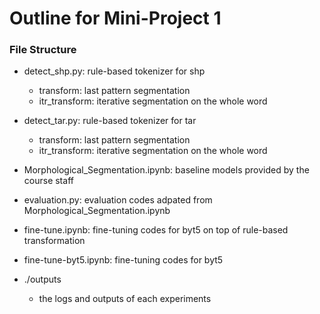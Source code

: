 # Outline for Mini-Project 1

### File Structure

- detect_shp.py: rule-based tokenizer for shp
  - transform: last pattern segmentation
  - itr_transform: iterative segmentation on the whole word 

- detect_tar.py: rule-based tokenizer for tar
  - transform: last pattern segmentation
  - itr_transform: iterative segmentation on the whole word 

- Morphological_Segmentation.ipynb: baseline models provided by the course staff

- evaluation.py: evaluation codes adpated from Morphological_Segmentation.ipynb

- fine-tune.ipynb: fine-tuning codes for byt5 on top of rule-based transformation 

- fine-tune-byt5.ipynb: fine-tuning codes for byt5 

- ./outputs
  - the logs and outputs of each experiments

